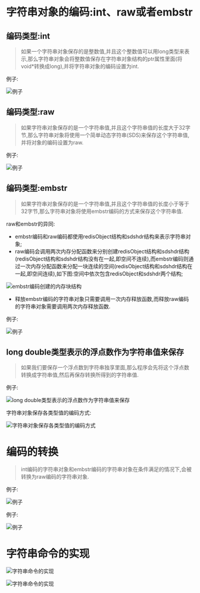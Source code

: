# 字符串对象的编码:int、raw或者embstr
## 编码类型:int
> 如果一个字符串对象保存的是整数值,并且这个整数值可以用long类型来表示,那么字符串对象会将整数值保存在字符串对象结构的ptr属性里面(将void*转换成long),并将字符串对象的编码设置为int.

例子:

![例子](https://github.com/gdufeZLYL/blog/blob/master/images/20180510111942.png)

## 编码类型:raw
> 如果字符串对象保存的是一个字符串值,并且这个字符串值的长度大于32字节,那么字符串对象将使用一个简单动态字符串(SDS)来保存这个字符串值,并将对象的编码设置为raw.

例子:

![例子](https://github.com/gdufeZLYL/blog/blob/master/images/20180510112319.png)

## 编码类型:embstr
> 如果字符串对象保存的是一个字符串值,并且这个字符串值的长度小于等于32字节,那么字符串对象将使用embstr编码的方式来保存这个字符串值.

raw和embstr的异同:
* embstr编码和raw编码都使用redisObject结构和sdshdr结构来表示字符串对象;
* raw编码会调用两次内存分配函数来分别创建redisObject结构和sdshdr结构(redisObject结构和sdshdr结构没有在一起,即空间不连续),而embstr编码则通过一次内存分配函数来分配一块连续的空间(redisObject结构和sdshdr结构在一起,即空间连续),如下图:空间中依次包含redisObject和sdshdr两个结构;

![embstr编码创建的内存块结构](https://github.com/gdufeZLYL/blog/blob/master/images/20180510113214.png)

* 释放embstr编码的字符串对象只需要调用一次内存释放函数,而释放raw编码的字符串对象需要调用两次内存释放函数.

例子:

![例子](https://github.com/gdufeZLYL/blog/blob/master/images/20180510113759.png)

## long double类型表示的浮点数作为字符串值来保存
> 如果我们要保存一个浮点数到字符串独享里面,那么程序会先将这个浮点数转换成字符串值,然后再保存转换所得到的字符串值.

例子:

![long double类型表示的浮点数作为字符串值来保存](https://github.com/gdufeZLYL/blog/blob/master/images/20180510114706.png)

字符串对象保存各类型值的编码方式:

![字符串对象保存各类型值的编码方式](https://github.com/gdufeZLYL/blog/blob/master/images/20180510114745.png)

# 编码的转换
> int编码的字符串对象和embstr编码的字符串对象在条件满足的情况下,会被转换为raw编码的字符串对象.

例子:

![例子](https://github.com/gdufeZLYL/blog/blob/master/images/20180510115637.png)

例子:

![例子](https://github.com/gdufeZLYL/blog/blob/master/images/20180510115724.png)

# 字符串命令的实现

![字符串命令的实现](https://github.com/gdufeZLYL/blog/blob/master/images/20180510150236.png)

![字符串命令的实现](https://github.com/gdufeZLYL/blog/blob/master/images/20180510150302.png)